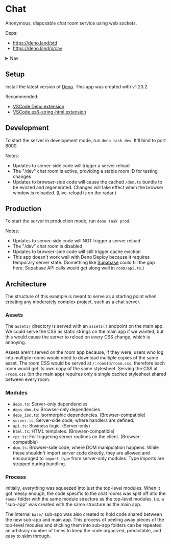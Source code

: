 # Chat

Anonymous, disposable chat room service using web sockets.

Deps:
  - https://deno.land/std
  - https://deno.land/x/cav

<details><summary>Nav</summary>

- [Home](https://cav.bar)
- [Docs](https://cav.bar/docs)
  - [Getting started](https://cav.bar/docs/getting-started)
  - [Routers](https://cav.bar/docs/routers)
  - [Endpoints](https://cav.bar/docs/endpoints)
  - [Request parsing](https://cav.bar/docs/request-parsing)
  - [Response resolution](https://cav.bar/docs/response-resolution)
  - [Context](https://cav.bar/docs/context)
  - [Error handling](https://cav.bar/docs/error-handling)
  - [Client fetch](https://cav.bar/docs/client-fetch)
  - [Assets](https://cav.bar/docs/assets)
  - [Bundles](https://cav.bar/docs/bundles)
  - [Web sockets](https://cav.bar/docs/web-sockets)
  - [API](https://cav.bar/docs/api)
- [Examples](https://cav.bar/examples)
  - [Blog](https://cav.bar/examples/blog): Markdown blogging
  - 📍 [Chat](https://cav.bar/examples/chat): Ephemeral chat rooms
  - [Shortcuts](https://cav.bar/examples/shortcuts): URL Shortening

</details>

## Setup

Install the latest version of [Deno](https://deno.land). This app was created
with v1.23.2.

Recommended:

- [VSCode Deno
extension](https://marketplace.visualstudio.com/items?itemName=denoland.vscode-deno)
- [VSCode es6-string-html extension](https://marketplace.visualstudio.com/items?itemName=Tobermory.es6-string-html)

## Development

To start the server in development mode, run `deno task dev`. It'll bind to port
8000.

Notes:

- Updates to server-side code will trigger a server reload
- The "/dev" chat room is active, providing a stable room ID for testing changes
- Updates to browser-side code will cause the cached `/dom.ts`
  bundle to be evicted and regenerated. Changes will take effect when the
  browser window is reloaded. (Live-reload is on the radar.)

## Production

To start the server in production mode, run `deno task prod`.

Notes:

- Updates to server-side code will NOT trigger a server reload
- The "/dev" chat room is disabled
- Updates to browser-side code will still trigger cache eviction
- This app doesn't work well with Deno Deploy because it requires temporary
  server state. (Something like [Supabase](https://supabase.com) could fill the
  gap here. Supabase API calls would get along well in `room/api.ts`.)

## Architecture

The structure of this example is meant to serve as a starting point when
creating any moderately complex project, such as a chat server.

### Assets

The `assets/` directory is served with an `assets()` endpoint on the main app.
We could serve the CSS as static strings on the main app if we wanted, but this
would cause the server to reload on every CSS change, which is annoying.

Assets aren't served on the room app because, if they were, users who log into
multiple rooms would need to download multiple copies of the same asset. The
room CSS would be served at `/:roomId/room.css`, therefore each room would get
its own copy of the same stylesheet. Serving the CSS at `/room.css` (on the main
app) requires only a single cached stylesheet shared between every room.

### Modules

- `deps.ts`: Server-only dependencies
- `deps_dom.ts`: Browser-only dependencies
- `deps_iso.ts`: Isormorphic dependencies. (Browser-compatible)
- `server.ts`: Server-side code, where handlers are defined.
- `api.ts`: Business logic. (Server-only)
- `html.ts`: HTML templates. (Browser-compatible)
- `rpc.ts`: For triggering server routines on the client. (Browser-compatible)
- `dom.ts`: Browser-side code, where DOM manipulation happens. While these
  shouldn't import server code directly, they are allowed and encouraged to
  `import type` from server-only modules. Type imports are stripped during
  bundling.

### Process

Initially, everything was squeezed into just the top-level modules. When it got
messy enough, the code specific to the chat rooms was split off into the `room/`
folder with the same module structure as the top-level modules. i.e. a "sub-app"
was created with the same structure as the main app.

The internal `base/` sub-app was also created to hold code shared between the
new sub-app and main app. This process of peeling away pieces of the top-level
modules and sticking them into sub-app folders can be repeated an arbitrary
number of times to keep the code organized, predictable, and easy to skim
through.